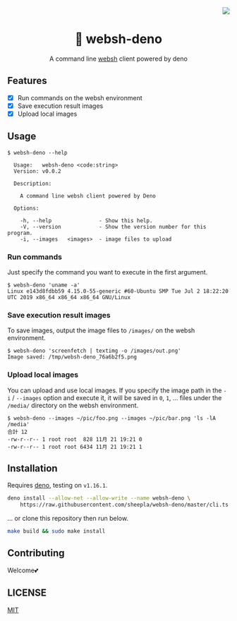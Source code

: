 <div align="right">
  <img src="https://img.shields.io/static/v1?label=License&message=MIT&color=blue&style=flat-square"/>
</div>

<div align="center">

# 🦕 websh-deno

</div>

<div align="center">

A command line [websh](https://github.com/jiro4989/websh) client powered by deno

</div>

## Features

- [x] Run commands on the websh environment
- [x] Save execution result images
- [x] Upload local images

## Usage

```
$ websh-deno --help

  Usage:   websh-deno <code:string>
  Version: v0.0.2

  Description:

    A command line websh client powered by Deno

  Options:

    -h, --help               - Show this help.
    -V, --version            - Show the version number for this program.
    -i, --images   <images>  - image files to upload
```

### Run commands

Just specify the command you want to execute in the first argument.

```
$ websh-deno 'uname -a'
Linux e143d8fdbb59 4.15.0-55-generic #60-Ubuntu SMP Tue Jul 2 18:22:20 UTC 2019 x86_64 x86_64 x86_64 GNU/Linux
```

### Save execution result images

To save images, output the image files to `/images/` on the websh environment.

```
$ websh-deno 'screenfetch | textimg -o /images/out.png'
Image saved: /tmp/websh-deno_76a6b2f5.png
```

### Upload local images

You can upload and use local images. If you specify the image path in the `-i` /
`--images` option and execute it, it will be saved in `0`, `1`, ... files under
the `/media/` directory on the websh environment.

```
$ websh-deno --images ~/pic/foo.png --images ~/pic/bar.png 'ls -lA /media'
合計 12
-rw-r--r-- 1 root root  828 11月 21 19:21 0
-rw-r--r-- 1 root root 6434 11月 21 19:21 1
```

## Installation

Requires [deno](https://deno.land/deno), testing on `v1.16.1`.

```bash
deno install --allow-net --allow-write --name websh-deno \
    https://raw.githubusercontent.com/sheepla/websh-deno/master/cli.ts
```

... or clone this repository then run below.

```bash
make build && sudo make install
```

## Contributing

Welcome💕

## LICENSE

[MIT](./LICENSE)

